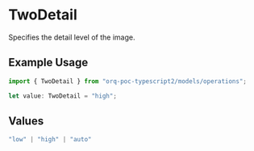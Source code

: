 # TwoDetail

Specifies the detail level of the image.

## Example Usage

```typescript
import { TwoDetail } from "orq-poc-typescript2/models/operations";

let value: TwoDetail = "high";
```

## Values

```typescript
"low" | "high" | "auto"
```